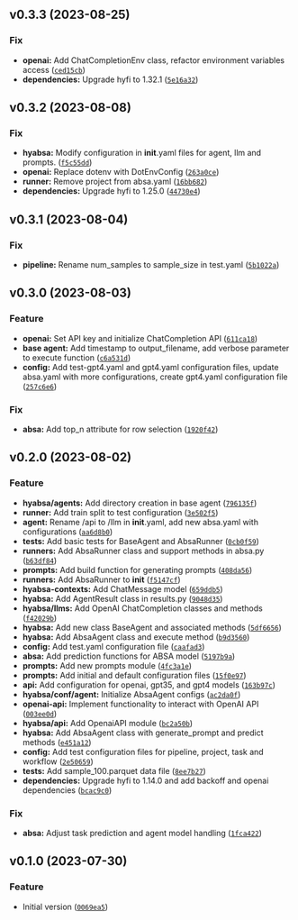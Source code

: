 <!--next-version-placeholder-->

## v0.3.3 (2023-08-25)

### Fix

* **openai:** Add ChatCompletionEnv class, refactor environment variables access ([`ced15cb`](https://github.com/entelecheia/hyfi-absa/commit/ced15cb79de5a0d403b2fffe444952804efa40b5))
* **dependencies:** Upgrade hyfi to 1.32.1 ([`5e16a32`](https://github.com/entelecheia/hyfi-absa/commit/5e16a326c201e392fa7a5589147a1775c982f0ff))

## v0.3.2 (2023-08-08)

### Fix

* **hyabsa:** Modify configuration in __init__.yaml files for agent, llm and prompts. ([`f5c55dd`](https://github.com/entelecheia/hyfi-absa/commit/f5c55dd2a1ce411f57da161c6ca0d3237124d5c4))
* **openai:** Replace dotenv with DotEnvConfig ([`263a0ce`](https://github.com/entelecheia/hyfi-absa/commit/263a0cedadceb1eafdb9df69463ea2eb89e60650))
* **runner:** Remove project from absa.yaml ([`16bb682`](https://github.com/entelecheia/hyfi-absa/commit/16bb682765401b9cf13af3dbe252ba9bb71028cb))
* **dependencies:** Upgrade hyfi to 1.25.0 ([`44730e4`](https://github.com/entelecheia/hyfi-absa/commit/44730e433ba82b528c129137b7f032f5cb4638e6))

## v0.3.1 (2023-08-04)

### Fix

* **pipeline:** Rename num_samples to sample_size in test.yaml ([`5b1022a`](https://github.com/entelecheia/hyfi-absa/commit/5b1022a8877b553fbfb874020b2f0c90b65d5859))

## v0.3.0 (2023-08-03)

### Feature

* **openai:** Set API key and initialize ChatCompletion API ([`611ca18`](https://github.com/entelecheia/hyfi-absa/commit/611ca188415dd7db4b3c33adadfbab7aec1de330))
* **base agent:** Add timestamp to output_filename, add verbose parameter to execute function ([`c6a531d`](https://github.com/entelecheia/hyfi-absa/commit/c6a531d60eaa14ad5daa9c3286472e5c85cbc0f4))
* **config:** Add test-gpt4.yaml and gpt4.yaml configuration files, update absa.yaml with more configurations, create gpt4.yaml configuration file ([`257c6e6`](https://github.com/entelecheia/hyfi-absa/commit/257c6e62918e10eb05e1ef9e4637a07c3ecf49de))

### Fix

* **absa:** Add top_n attribute for row selection ([`1920f42`](https://github.com/entelecheia/hyfi-absa/commit/1920f42f8b5949f5d77ca496e28ce409ced579a9))

## v0.2.0 (2023-08-02)

### Feature

* **hyabsa/agents:** Add directory creation in base agent ([`796135f`](https://github.com/entelecheia/hyfi-absa/commit/796135f3cf602c5f2a1ccfd7d59363c3213b0e96))
* **runner:** Add train split to test configuration ([`3e502f5`](https://github.com/entelecheia/hyfi-absa/commit/3e502f5e36f43b6b62c6f2ff57c0e612b5a83d26))
* **agent:** Rename /api to /llm in __init__.yaml, add new absa.yaml with configurations ([`aa6d8b0`](https://github.com/entelecheia/hyfi-absa/commit/aa6d8b09d1985acabf363122411b39a22090b177))
* **tests:** Add basic tests for BaseAgent and AbsaRunner ([`0cb0f59`](https://github.com/entelecheia/hyfi-absa/commit/0cb0f59bd6802f2685bb4921032b0eb4391262bf))
* **runners:** Add AbsaRunner class and support methods in absa.py ([`b63df84`](https://github.com/entelecheia/hyfi-absa/commit/b63df8495958e8ba16f706c3fd5a2818f45f41f8))
* **prompts:** Add build function for generating prompts ([`408da56`](https://github.com/entelecheia/hyfi-absa/commit/408da56cffa0f64829cda21b6911837f1834cebd))
* **runners:** Add AbsaRunner to __init__ ([`f5147cf`](https://github.com/entelecheia/hyfi-absa/commit/f5147cf33e6b6d2a2542ec54d2ac30c8636cae47))
* **hyabsa-contexts:** Add ChatMessage model ([`659ddb5`](https://github.com/entelecheia/hyfi-absa/commit/659ddb51753aaa7ed574270a857bcdf0d091dd3c))
* **hyabsa:** Add AgentResult class in results.py ([`9048d35`](https://github.com/entelecheia/hyfi-absa/commit/9048d35bae7cf91c8dd5c03b3692d21ceedba9ea))
* **hyabsa/llms:** Add OpenAI ChatCompletion classes and methods ([`f42029b`](https://github.com/entelecheia/hyfi-absa/commit/f42029b273c4e51ac8830da5c217092f9dcae3e9))
* **hyabsa:** Add new class BaseAgent and associated methods ([`5df6656`](https://github.com/entelecheia/hyfi-absa/commit/5df6656a43e01b070de07aa8513a9d1427fe1b1a))
* **hyabsa:** Add AbsaAgent class and execute method ([`b9d3560`](https://github.com/entelecheia/hyfi-absa/commit/b9d3560f867a443325aebd66b8381593f2103f3f))
* **config:** Add test.yaml configuration file ([`caafad3`](https://github.com/entelecheia/hyfi-absa/commit/caafad3e8b1d50dc2fa6580e3a798044eaca02f3))
* **absa:** Add prediction functions for ABSA model ([`5197b9a`](https://github.com/entelecheia/hyfi-absa/commit/5197b9a258ae9ad50475e0ad7be97efc7680b908))
* **prompts:** Add new prompts module ([`4fc3a1e`](https://github.com/entelecheia/hyfi-absa/commit/4fc3a1e086e7fed09b927f84ba208de74f131186))
* **prompts:** Add initial and default configuration files ([`15f0e97`](https://github.com/entelecheia/hyfi-absa/commit/15f0e97d39346a67ee428a199f7da76a67b30645))
* **api:** Add configuration for openai, gpt35, and gpt4 models ([`163b97c`](https://github.com/entelecheia/hyfi-absa/commit/163b97c17508d4194e1e27c95079c8a6e419b2bd))
* **hyabsa/conf/agent:** Initialize AbsaAgent configs ([`ac2da0f`](https://github.com/entelecheia/hyfi-absa/commit/ac2da0f114967f1b398adeafa3691730a0f1115c))
* **openai-api:** Implement functionality to interact with OpenAI API ([`003ee0d`](https://github.com/entelecheia/hyfi-absa/commit/003ee0d570a42407b41a1f9313104aa66fff35b4))
* **hyabsa/api:** Add OpenaiAPI module ([`bc2a50b`](https://github.com/entelecheia/hyfi-absa/commit/bc2a50b2c3a437816d9fa2ea5eaac7e5aaa0d1f2))
* **hyabsa:** Add AbsaAgent class with generate_prompt and predict methods ([`e451a12`](https://github.com/entelecheia/hyfi-absa/commit/e451a12a246f7d344e4cee16f07db5d6820a162e))
* **config:** Add test configuration files for pipeline, project, task and workflow ([`2e50659`](https://github.com/entelecheia/hyfi-absa/commit/2e506598b25db4638a3b402e9e67ad910c284995))
* **tests:** Add sample_100.parquet data file ([`8ee7b27`](https://github.com/entelecheia/hyfi-absa/commit/8ee7b27394d8a1a7bd278753087462563328680e))
* **dependencies:** Upgrade hyfi to 1.14.0 and add backoff and openai dependencies ([`bcac9c0`](https://github.com/entelecheia/hyfi-absa/commit/bcac9c09a938b689b8ad6ea573938619b07747e9))

### Fix

* **absa:** Adjust task prediction and agent model handling ([`1fca422`](https://github.com/entelecheia/hyfi-absa/commit/1fca422b17586d77a67793202b082b36f1c78880))

## v0.1.0 (2023-07-30)

### Feature

* Initial version ([`0069ea5`](https://github.com/entelecheia/hyfi-absa/commit/0069ea5eac51add4d0809e1cdf0241f450a5457b))
